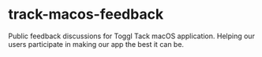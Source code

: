 # track-macos-feedback
Public feedback discussions for Toggl Tack macOS application. Helping our users participate in making our app the best it can be.
